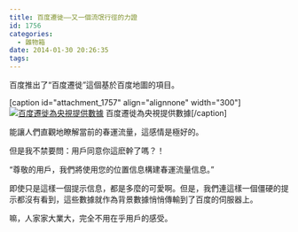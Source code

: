 ```yaml
---
title: 百度遷徙——又一個流氓行徑的力證
id: 1756
categories:
  - 雜物箱
date: 2014-01-30 20:26:35
tags:
---
```


百度推出了“百度遷徙”這個基於百度地圖的項目。

[caption id="attachment_1757" align="alignnone" width="300"][![百度遷徙為央視提供數據](/wp-content/uploads/2014/01/4287973471356815535-300x182.jpg)](/wp-content/uploads/2014/01/4287973471356815535.jpg) 百度遷徙為央視提供數據[/caption]

能讓人們直觀地瞭解當前的春運流量，這感情是極好的。

但是我不禁要問：用戶同意你這麽幹了嗎？！

“尊敬的用戶，我們將使用您的位置信息構建春運流量信息。”

即使只是這樣一個提示信息，都是多麼的可愛啊。但是，我們連這樣一個僵硬的提示都沒有看到，這些數據就作為背景數據悄悄傳輸到了百度的伺服器上。

嘛，人家家大業大，完全不用在乎用戶的感受。
